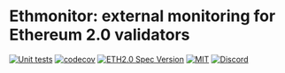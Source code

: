 # Ethmonitor: external monitoring for Ethereum 2.0 validators

[![Unit tests](https://github.com/neukind/ethmonitor/workflows/test/badge.svg?branch=main)](https://github.com/neukind/ethmonitor/actions?query=workflow%3Atest)
[![codecov](https://codecov.io/gh/neukind/ethmonitor/branch/main/graph/badge.svg?token=XC5H183B2G)](https://codecov.io/gh/neukind/ethmonitor)
[![ETH2.0 Spec Version](https://camo.githubusercontent.com/bd761777c17899abec89e0e6692f0ae1d6d79b7c18a7ea87e0724c3216667ba7/68747470733a2f2f696d672e736869656c64732e696f2f62616467652f455448322e302532305370656325323056657273696f6e2d76312e302e302d626c75652e737667)](https://github.com/ethereum/eth2.0-specs/tree/v1.0.0)
[![MIT](https://img.shields.io/github/license/neukind/ethmonitor)](https://github.com/neukind/ethmonitor/blob/main/LICENSE)
[![Discord](https://img.shields.io/discord/737753271380475965)](https://discord.gg/6vYf9Z4Zuf)
